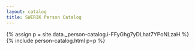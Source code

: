 ```yaml
---
layout: catalog
title: SWERIK Person Catalog
---
```

{% assign p = site.data._person-catalog.i-FFyGhg7yDLhat7YPoNLzaH %}
{% include person-catalog.html p=p %}

